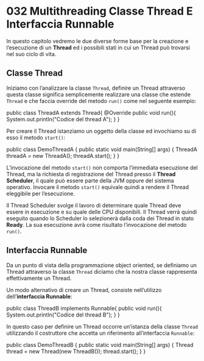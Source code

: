 # 032 Multithreading Classe Thread E Interfaccia Runnable

In questo capitolo vedremo le due diverse forme base per la creazione e l’esecuzione di un **Thread** ed i possibili stati in cui un Thread può trovarsi nel suo ciclo di vita.

## Classe Thread

Iniziamo con l’analizzare la classe `Thread`, definire un Thread attraverso questa classe significa semplicemente realizzare una classe che estende `Thread` e che faccia override del metodo `run()` come nel seguente esempio:

public class ThreadA extends Thread{ @Override public void run\(\){ System.out.println\("Codice del thread A"\); } }

Per creare il Thread istanziamo un oggetto della classe ed invochiamo su di esso il metodo `start()`:

public class DemoThreadA { public static void main\(String\[\] args\) { ThreadA threadA = new ThreadA\(\); threadA.start\(\); } }

L’invocazione del metodo `start()` non comporta l’immediata esecuzione del Thread, ma la richiesta di registrazione del Thread presso il **Thread Scheduler**, il quale può essere parte della JVM oppure del sistema operativo. Invocare il metodo `start()` equivale quindi a rendere il Thread eleggibile per l’esecuzione.

Il Thread Scheduler svolge il lavoro di determinare quale Thread deve essere in esecuzione e su quale delle CPU disponibili. Il Thread verrà quindi eseguito quando lo Scheduler lo selezionerà dalla coda dei Thread in stato **Ready**. La sua esecuzione avrà come risultato l’invocazione del metodo `run()`.

## Interfaccia Runnable

Da un punto di vista della programmazione object oriented, se definiamo un Thread attraverso la classe `Thread` diciamo che la nostra classe rappresenta effettivamente un Thread.

Un modo alternativo di creare un Thread, consiste nell’utilizzo dell’**interfaccia Runnable**:

public class ThreadB implements Runnable{ public void run\(\){ System.out.println\("Codice del thread B"\); } }

In questo caso per definire un Thread occorre un’istanza della classe `Thread` utilizzando il costruttore che accetta un riferimento all’interfaccia `Runnable`:

public class DemoThreadB { public static void main\(String\[\] args\) { Thread thread = new Thread\(new ThreadB\(\)\); thread.start\(\); } }

